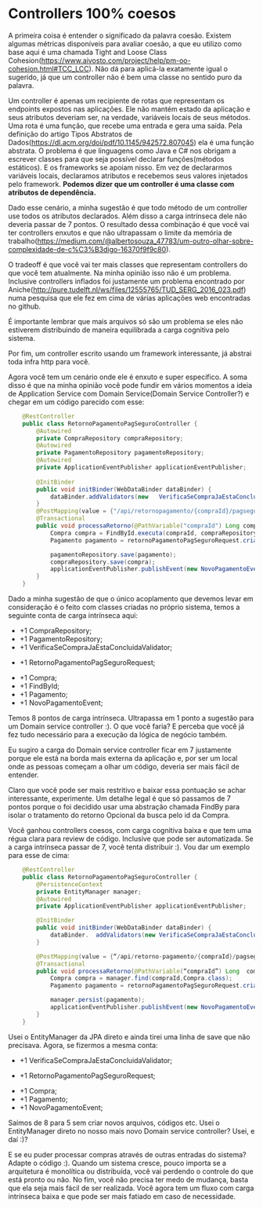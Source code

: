 # Controllers 100% coesos

A primeira coisa é entender o significado da palavra coesão. Existem algumas métricas disponíveis para avaliar coesão, a que eu utilizo como base aqui é uma chamada Tight and Loose Class Cohesion(https://www.aivosto.com/project/help/pm-oo-cohesion.html#TCC_LCC). Não dá para aplicá-la exatamente igual o sugerido, já que um controller não é bem uma classe no sentido puro da palavra.

Um controller é apenas um recipiente de rotas que representam os endpoints expostos nas aplicações. Ele não mantém estado da aplicação e seus atributos deveriam ser, na verdade, variáveis locais de seus métodos. Uma rota é uma função, que recebe uma entrada e gera uma saída. Pela definição do artigo Tipos Abstratos de Dados(https://dl.acm.org/doi/pdf/10.1145/942572.807045) ela é uma função abstrata. O problema é que linguagens como Java e C# nos obrigam a escrever classes para que seja possível declarar funções(métodos estáticos). E os frameworks se apoiam nisso. Em vez de declararmos variáveis locais, declaramos atributos e recebemos seus valores injetados pelo framework. **Podemos dizer que um controller é uma classe com atributos de dependência.**

Dado esse cenário, a minha sugestão é que todo método de um controller use todos os atributos declarados. Além disso a carga intrínseca dele não deveria passar de 7 pontos. O resultado dessa combinação é que você vai ter controllers enxutos e que não ultrapassam o limite da memória de trabalho(https://medium.com/@albertosouza_47783/um-outro-olhar-sobre-complexidade-de-c%C3%B3digo-16370f9f9c80).

O tradeoff é que você vai ter mais classes que representam controllers do que você tem atualmente. Na minha opinião isso não é um problema. Inclusive controllers inflados foi justamente um problema encontrado por Aniche(http://pure.tudelft.nl/ws/files/12555765/TUD_SERG_2016_023.pdf) numa pesquisa que ele fez em cima de várias aplicações web encontradas no github. 

É importante lembrar que mais arquivos só são um problema se eles não estiverem distribuindo de maneira equilibrada a carga cognitiva pelo sistema.

Por fim, um controller escrito usando um framework interessante, já abstrai toda infra http para você.

Agora você tem um cenário onde ele é enxuto e super específico. A soma disso é que na minha opinião você pode fundir em vários momentos a ideia de Application Service com Domain Service(Domain Service Controller?) e chegar em um código parecido com esse:

```java
    @RestController
    public class RetornoPagamentoPagSeguroController {
        @Autowired
        private CompraRepository compraRepository;
        @Autowired
        private PagamentoRepository pagamentoRepository;
        @Autowired
        private ApplicationEventPublisher applicationEventPublisher;
            
        @InitBinder
        public void initBinder(WebDataBinder dataBinder) {
            dataBinder.addValidators(new   VerificaSeCompraJaEstaConcluidaValidator(compraRepository));
        }
        @PostMapping(value = {"/api/retornopagamento/{compraId}/pagseguro"})
        @Transactional
        public void processaRetorno(@PathVariable("compraId") Long compraId, @Valid RetornoPagamentoPagSeguroRequest retornoPagamentoPagSeguroRequest, UriComponentsBuilder uriComponentsBuilder) {
            Compra compra = FindById.executa(compraId, compraRepository);     
            Pagamento pagamento = retornoPagamentoPagSeguroRequest.criaPagamento(compra);

            pagamentoRepository.save(pagamento);
            compraRepository.save(compra);
            applicationEventPublisher.publishEvent(new NovoPagamentoEvent(pagamento, uriComponentsBuilder));
        }
    }
```

Dado a minha sugestão de que o único acoplamento que devemos levar em consideração é o feito com classes criadas no próprio sistema, temos a seguinte conta de carga intrínseca aqui:

* +1 CompraRepository;
* +1 PagamentoRepository;
* +1 VerificaSeCompraJaEstaConcluidaValidator;
+ +1 RetornoPagamentoPagSeguroRequest;
* +1 Compra;
* +1 FindById;
* +1 Pagamento;
* +1 NovoPagamentoEvent;

Temos 8 pontos de carga intrínseca. Ultrapassa em 1 ponto a sugestão para um Domain service controller :). O que você faria? E perceba que você já fez tudo necessário para a execução da lógica de negócio também.

Eu sugiro a carga do Domain service controller ficar em 7 justamente porque ele está na borda mais externa da aplicação e, por ser um local onde as pessoas começam a olhar um código, deveria ser mais fácil de entender. 

Claro que você pode ser mais restritivo e baixar essa pontuação se achar interessante, experimente. Um detalhe legal é que só passamos de 7 pontos porque o foi decidido usar uma abstração chamada FindBy para isolar o tratamento do retorno Opcional da busca pelo id da Compra.

Você ganhou controllers coesos, com carga cognitiva baixa e que tem uma régua clara para review de código. Inclusive que pode ser automatizada. Se a carga intrínseca passar de 7, você tenta distribuir :). Vou dar um exemplo para esse de cima:

```java
    @RestController
    public class RetornoPagamentoPagSeguroController {
        @PersistenceContext
        private EntityManager manager;
        @Autowired
        private ApplicationEventPublisher applicationEventPublisher;

        @InitBinder 
        public void initBinder(WebDataBinder dataBinder) {  
            dataBinder.  addValidators(new VerificaSeCompraJaEstaConcluidaValidator(compraRepository));
        }

        @PostMapping(value = {“/api/retorno-pagamento/{compraId}/pagseguro”})
        @Transactional
        public void processaRetorno(@PathVariable(“compraId”) Long  compraId, @Valid RetornoPagamentoPagSeguroRequest retornoPagamentoPagSeguroRequest, UriComponentsBuilder uriComponentsBuilder) {
            Compra compra = manager.find(compraId,Compra.class);
            Pagamento pagamento = retornoPagamentoPagSeguroRequest.criaPagamento(compra);

            manager.persist(pagamento);
            applicationEventPublisher.publishEvent(new NovoPagamentoEvent(this, pagamento, uriComponentsBuilder));
        }
    }
```
Usei o EntityManager da JPA direto e ainda tirei uma linha de save que não precisava. Agora, se fizermos a mesma conta:

* +1 VerificaSeCompraJaEstaConcluidaValidator;
+ +1 RetornoPagamentoPagSeguroRequest;
* +1 Compra;
* +1 Pagamento;
* +1 NovoPagamentoEvent;

Saímos de 8 para 5 sem criar novos arquivos, códigos etc. Usei o EntityManager direto no nosso mais novo Domain service controller? Usei, e daí :)?

E se eu puder processar compras através de outras entradas do sistema? Adapte o código :). Quando um sistema cresce, pouco importa se a arquitetura é monolítica ou distribuída, você vai perdendo o controle do que está pronto ou não. No fim, você não precisa ter medo de mudança, basta que ela seja mais fácil de ser realizada. Você agora tem um fluxo com carga intrínseca baixa e que pode ser mais fatiado em caso de necessidade.